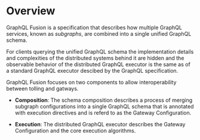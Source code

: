 # Overview

GraphQL Fusion is a specification that describes how multiple GraphQL services,
known as _subgraphs_, are combined into a single unified GraphQL schema.

For clients querying the unified GraphQL schema the implementation details and complexities of
the distributed systems behind it are hidden and the observable behavior of the
distributed GraphQL executor is the same as of a standard GraphQL executor descibed
by the GraphQL specification.

GraphQL Fusion focuses on two components to allow interoperability between tolling and gatways.

- **Composition**: The schema composition describes a process of merging subgraph configurations
  into a single GraphQL schema that is annotated with execution directives and is referd to as the
  Gateway Configuration.

- **Execution**: The distributed GraphQL executor describes the Gateway Configuration and
  the core execution algorithms.